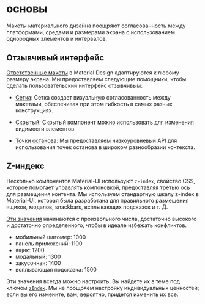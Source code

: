 # основы

<p class="description">Макеты материального дизайна поощряют согласованность между платформами, средами и размерами экрана с использованием однородных элементов и интервалов.</p>

## Отзывчивый интерфейс

[Ответственные макеты](https://material.io/design/layout/responsive-layout-grid.html) в Material Design адаптируются к любому размеру экрана. Мы предоставляем следующие помощники, чтобы сделать пользовательский интерфейс отзывчивым:

- [Сетка](/layout/grid/): Сетка создает визуальную согласованность между макетами, обеспечивая при этом гибкость в самых разных конструкциях.

- [Скрытый](/layout/hidden/): Скрытый компонент можно использовать для изменения видимости элементов.

- [Точки останова](/layout/breakpoints/): Мы предоставляем низкоуровневый API для использования точек останова в широком разнообразии контекста.

## Z-индекс

Несколько компонентов Material-UI используют `z-index`, свойство CSS, которое помогает управлять компоновкой, предоставляя третью ось для размещения контента. Мы используем стандартную шкалу z-index в Material-UI, которая была разработана для правильного размещения ящиков, модалов, snackbars, всплывающих подсказок и т. Д.

[Эти значения](https://github.com/mui-org/material-ui/blob/master/packages/material-ui/src/styles/zIndex.js) начинаются с произвольного числа, достаточно высокого и достаточно определенного, чтобы в идеале избежать конфликтов.

- мобильный шагомер: 1000
- панель приложений: 1100
- ящик: 1200
- модальный: 1300
- закусочная: 1400
- всплывающая подсказка: 1500

Эти значения всегда можно настроить. Вы найдете их в теме под ключом [`zIndex`](/customization/default-theme/?expend-path=$.zIndex). Мы не поощряем настройку индивидуальных ценностей; если вы его измените, вам, вероятно, придется изменить их все.